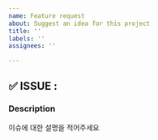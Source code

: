 ```yaml
---
name: Feature request
about: Suggest an idea for this project
title: ''
labels: ''
assignees: ''

---
```


## ✅ ISSUE :

### Description
이슈에 대한 설명을 적어주세요
